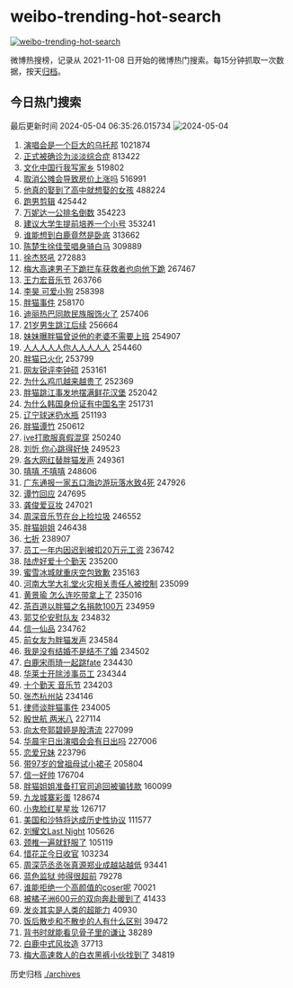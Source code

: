 # weibo-trending-hot-search

[![weibo-trending-hot-search](https://github.com/ameizi/weibo-trending-hot-search/actions/workflows/ci.yml/badge.svg)](https://github.com/ameizi/weibo-trending-hot-search/actions/workflows/ci.yml)

微博热搜榜，记录从 2021-11-08 日开始的微博热门搜索。每15分钟抓取一次数据，按天[归档](./archives)。

## 今日热门搜索

<!-- BEGIN --> 
最后更新时间 2024-05-04 06:35:26.015734 
![2024-05-04](https://imgs-storage.s3.us-east-005.backblazeb2.com/20240504/2024-05-04.png?versionId=4_z8fbbed132d73df8689c40f13_f114e4d2e17517d48_d20240503_m223525_c005_v0501012_t0003_u01714775725981) 
1. [演唱会是一个巨大的乌托邦](https://s.weibo.com/weibo?q=%23%E6%BC%94%E5%94%B1%E4%BC%9A%E6%98%AF%E4%B8%80%E4%B8%AA%E5%B7%A8%E5%A4%A7%E7%9A%84%E4%B9%8C%E6%89%98%E9%82%A6%23&t=31&band_rank=2&Refer=top) 1021874
1. [正式被确诊为淡淡综合症](https://s.weibo.com/weibo?q=%23%E6%AD%A3%E5%BC%8F%E8%A2%AB%E7%A1%AE%E8%AF%8A%E4%B8%BA%E6%B7%A1%E6%B7%A1%E7%BB%BC%E5%90%88%E7%97%87%23&t=31&band_rank=1&Refer=top) 813422
1. [文化中国行我写家乡](https://s.weibo.com/weibo?q=%23%E6%96%87%E5%8C%96%E4%B8%AD%E5%9B%BD%E8%A1%8C%E6%88%91%E5%86%99%E5%AE%B6%E4%B9%A1%23&t=31&band_rank=3&Refer=top) 519802
1. [取消公摊会导致房价上涨吗](https://s.weibo.com/weibo?q=%23%E5%8F%96%E6%B6%88%E5%85%AC%E6%91%8A%E4%BC%9A%E5%AF%BC%E8%87%B4%E6%88%BF%E4%BB%B7%E4%B8%8A%E6%B6%A8%E5%90%97%23&t=31&band_rank=4&Refer=top) 516991
1. [他真的娶到了高中就想娶的女孩](https://s.weibo.com/weibo?q=%23%E4%BB%96%E7%9C%9F%E7%9A%84%E5%A8%B6%E5%88%B0%E4%BA%86%E9%AB%98%E4%B8%AD%E5%B0%B1%E6%83%B3%E5%A8%B6%E7%9A%84%E5%A5%B3%E5%AD%A9%23&t=31&band_rank=5&Refer=top) 488224
1. [跑男剪辑](https://s.weibo.com/weibo?q=%E8%B7%91%E7%94%B7%E5%89%AA%E8%BE%91&t=31&band_rank=6&Refer=top) 425442
1. [万妮达一公排名倒数](https://s.weibo.com/weibo?q=%23%E4%B8%87%E5%A6%AE%E8%BE%BE%E4%B8%80%E5%85%AC%E6%8E%92%E5%90%8D%E5%80%92%E6%95%B0%23&t=31&band_rank=19&Refer=top) 354223
1. [建议大学生提前培养一个小号](https://s.weibo.com/weibo?q=%23%E5%BB%BA%E8%AE%AE%E5%A4%A7%E5%AD%A6%E7%94%9F%E6%8F%90%E5%89%8D%E5%9F%B9%E5%85%BB%E4%B8%80%E4%B8%AA%E5%B0%8F%E5%8F%B7%23&t=31&band_rank=7&Refer=top) 353241
1. [谁能想到白鹿竟然是卧底](https://s.weibo.com/weibo?q=%23%E8%B0%81%E8%83%BD%E6%83%B3%E5%88%B0%E7%99%BD%E9%B9%BF%E7%AB%9F%E7%84%B6%E6%98%AF%E5%8D%A7%E5%BA%95%23&t=31&band_rank=30&Refer=top) 313662
1. [陈楚生徐佳莹唱身骑白马](https://s.weibo.com/weibo?q=%23%E9%99%88%E6%A5%9A%E7%94%9F%E5%BE%90%E4%BD%B3%E8%8E%B9%E5%94%B1%E8%BA%AB%E9%AA%91%E7%99%BD%E9%A9%AC%23&t=31&band_rank=34&Refer=top) 309889
1. [徐杰怒吼](https://s.weibo.com/weibo?q=%E5%BE%90%E6%9D%B0%E6%80%92%E5%90%BC&t=31&band_rank=8&Refer=top) 272883
1. [梅大高速男子下跪拦车获救者也向他下跪](https://s.weibo.com/weibo?q=%23%E6%A2%85%E5%A4%A7%E9%AB%98%E9%80%9F%E7%94%B7%E5%AD%90%E4%B8%8B%E8%B7%AA%E6%8B%A6%E8%BD%A6%E8%8E%B7%E6%95%91%E8%80%85%E4%B9%9F%E5%90%91%E4%BB%96%E4%B8%8B%E8%B7%AA%23&t=31&band_rank=9&Refer=top) 267467
1. [王力宏音乐节](https://s.weibo.com/weibo?q=%E7%8E%8B%E5%8A%9B%E5%AE%8F%E9%9F%B3%E4%B9%90%E8%8A%82&t=31&band_rank=13&Refer=top) 263766
1. [李昊 可爱小狗](https://s.weibo.com/weibo?q=%E6%9D%8E%E6%98%8A%20%E5%8F%AF%E7%88%B1%E5%B0%8F%E7%8B%97&t=31&band_rank=25&Refer=top) 258398
1. [胖猫事件](https://s.weibo.com/weibo?q=%E8%83%96%E7%8C%AB%E4%BA%8B%E4%BB%B6&t=31&band_rank=11&Refer=top) 258170
1. [迪丽热巴同款民族服饰火了](https://s.weibo.com/weibo?q=%23%E8%BF%AA%E4%B8%BD%E7%83%AD%E5%B7%B4%E5%90%8C%E6%AC%BE%E6%B0%91%E6%97%8F%E6%9C%8D%E9%A5%B0%E7%81%AB%E4%BA%86%23&t=31&band_rank=10&Refer=top) 257406
1. [21岁男生跳江后续](https://s.weibo.com/weibo?q=%2321%E5%B2%81%E7%94%B7%E7%94%9F%E8%B7%B3%E6%B1%9F%E5%90%8E%E7%BB%AD%23&t=31&band_rank=14&Refer=top) 256664
1. [妹妹曝胖猫曾说他的老婆不需要上班](https://s.weibo.com/weibo?q=%23%E5%A6%B9%E5%A6%B9%E6%9B%9D%E8%83%96%E7%8C%AB%E6%9B%BE%E8%AF%B4%E4%BB%96%E7%9A%84%E8%80%81%E5%A9%86%E4%B8%8D%E9%9C%80%E8%A6%81%E4%B8%8A%E7%8F%AD%23&t=31&band_rank=17&Refer=top) 254907
1. [人人人人人你人人人人人](https://s.weibo.com/weibo?q=%23%E4%BA%BA%E4%BA%BA%E4%BA%BA%E4%BA%BA%E4%BA%BA%E4%BD%A0%E4%BA%BA%E4%BA%BA%E4%BA%BA%E4%BA%BA%E4%BA%BA%23&t=31&band_rank=15&Refer=top) 254460
1. [胖猫已火化](https://s.weibo.com/weibo?q=%23%E8%83%96%E7%8C%AB%E5%B7%B2%E7%81%AB%E5%8C%96%23&t=31&band_rank=20&Refer=top) 253799
1. [网友锐评李钟硕](https://s.weibo.com/weibo?q=%23%E7%BD%91%E5%8F%8B%E9%94%90%E8%AF%84%E6%9D%8E%E9%92%9F%E7%A1%95%23&t=31&band_rank=21&Refer=top) 253161
1. [为什么鸡爪越来越贵了](https://s.weibo.com/weibo?q=%23%E4%B8%BA%E4%BB%80%E4%B9%88%E9%B8%A1%E7%88%AA%E8%B6%8A%E6%9D%A5%E8%B6%8A%E8%B4%B5%E4%BA%86%23&t=31&band_rank=22&Refer=top) 252369
1. [胖猫跳江事发地摆满鲜花汉堡](https://s.weibo.com/weibo?q=%23%E8%83%96%E7%8C%AB%E8%B7%B3%E6%B1%9F%E4%BA%8B%E5%8F%91%E5%9C%B0%E6%91%86%E6%BB%A1%E9%B2%9C%E8%8A%B1%E6%B1%89%E5%A0%A1%23&t=31&band_rank=23&Refer=top) 252042
1. [为什么韩国身份证有中国名字](https://s.weibo.com/weibo?q=%23%E4%B8%BA%E4%BB%80%E4%B9%88%E9%9F%A9%E5%9B%BD%E8%BA%AB%E4%BB%BD%E8%AF%81%E6%9C%89%E4%B8%AD%E5%9B%BD%E5%90%8D%E5%AD%97%23&t=31&band_rank=18&Refer=top) 251731
1. [辽宁球迷扔水瓶](https://s.weibo.com/weibo?q=%23%E8%BE%BD%E5%AE%81%E7%90%83%E8%BF%B7%E6%89%94%E6%B0%B4%E7%93%B6%23&t=31&band_rank=16&Refer=top) 251193
1. [胖猫谭竹](https://s.weibo.com/weibo?q=%E8%83%96%E7%8C%AB%E8%B0%AD%E7%AB%B9&t=31&band_rank=26&Refer=top) 250612
1. [ive打歌服真假混穿](https://s.weibo.com/weibo?q=%23ive%E6%89%93%E6%AD%8C%E6%9C%8D%E7%9C%9F%E5%81%87%E6%B7%B7%E7%A9%BF%23&t=31&band_rank=27&Refer=top) 250240
1. [刘忻 你心跳得好快](https://s.weibo.com/weibo?q=%E5%88%98%E5%BF%BB%20%E4%BD%A0%E5%BF%83%E8%B7%B3%E5%BE%97%E5%A5%BD%E5%BF%AB&t=31&band_rank=24&Refer=top) 249523
1. [各大网红替胖猫发声](https://s.weibo.com/weibo?q=%23%E5%90%84%E5%A4%A7%E7%BD%91%E7%BA%A2%E6%9B%BF%E8%83%96%E7%8C%AB%E5%8F%91%E5%A3%B0%23&t=31&band_rank=29&Refer=top) 249361
1. [嘻嘻 不嘻嘻](https://s.weibo.com/weibo?q=%E5%98%BB%E5%98%BB%20%E4%B8%8D%E5%98%BB%E5%98%BB&t=31&band_rank=28&Refer=top) 248606
1. [广东通报一家五口海边游玩落水致4死](https://s.weibo.com/weibo?q=%23%E5%B9%BF%E4%B8%9C%E9%80%9A%E6%8A%A5%E4%B8%80%E5%AE%B6%E4%BA%94%E5%8F%A3%E6%B5%B7%E8%BE%B9%E6%B8%B8%E7%8E%A9%E8%90%BD%E6%B0%B4%E8%87%B44%E6%AD%BB%23&t=31&band_rank=33&Refer=top) 247926
1. [谭竹回应](https://s.weibo.com/weibo?q=%23%E8%B0%AD%E7%AB%B9%E5%9B%9E%E5%BA%94%23&t=31&band_rank=32&Refer=top) 247695
1. [龚俊爱豆妆](https://s.weibo.com/weibo?q=%23%E9%BE%9A%E4%BF%8A%E7%88%B1%E8%B1%86%E5%A6%86%23&t=31&band_rank=19&Refer=top) 247021
1. [周深音乐节在台上捡垃圾](https://s.weibo.com/weibo?q=%23%E5%91%A8%E6%B7%B1%E9%9F%B3%E4%B9%90%E8%8A%82%E5%9C%A8%E5%8F%B0%E4%B8%8A%E6%8D%A1%E5%9E%83%E5%9C%BE%23&t=31&band_rank=36&Refer=top) 246552
1. [胖猫姐姐](https://s.weibo.com/weibo?q=%E8%83%96%E7%8C%AB%E5%A7%90%E5%A7%90&t=31&band_rank=41&Refer=top) 246438
1. [七折](https://s.weibo.com/weibo?q=%E4%B8%83%E6%8A%98&t=31&band_rank=12&Refer=top) 238907
1. [员工一年内因迟到被扣20万元工资](https://s.weibo.com/weibo?q=%23%E5%91%98%E5%B7%A5%E4%B8%80%E5%B9%B4%E5%86%85%E5%9B%A0%E8%BF%9F%E5%88%B0%E8%A2%AB%E6%89%A320%E4%B8%87%E5%85%83%E5%B7%A5%E8%B5%84%23&t=31&band_rank=39&Refer=top) 236742
1. [陆虎好爱十个勤天](https://s.weibo.com/weibo?q=%23%E9%99%86%E8%99%8E%E5%A5%BD%E7%88%B1%E5%8D%81%E4%B8%AA%E5%8B%A4%E5%A4%A9%23&t=31&band_rank=42&Refer=top) 235200
1. [蜜雪冰城就重庆空包致歉](https://s.weibo.com/weibo?q=%23%E8%9C%9C%E9%9B%AA%E5%86%B0%E5%9F%8E%E5%B0%B1%E9%87%8D%E5%BA%86%E7%A9%BA%E5%8C%85%E8%87%B4%E6%AD%89%23&t=31&band_rank=35&Refer=top) 235163
1. [河南大学大礼堂火灾相关责任人被控制](https://s.weibo.com/weibo?q=%23%E6%B2%B3%E5%8D%97%E5%A4%A7%E5%AD%A6%E5%A4%A7%E7%A4%BC%E5%A0%82%E7%81%AB%E7%81%BE%E7%9B%B8%E5%85%B3%E8%B4%A3%E4%BB%BB%E4%BA%BA%E8%A2%AB%E6%8E%A7%E5%88%B6%23&t=31&band_rank=37&Refer=top) 235099
1. [黄景瑜 怎么连吃带拿上了](https://s.weibo.com/weibo?q=%E9%BB%84%E6%99%AF%E7%91%9C%20%E6%80%8E%E4%B9%88%E8%BF%9E%E5%90%83%E5%B8%A6%E6%8B%BF%E4%B8%8A%E4%BA%86&t=31&band_rank=40&Refer=top) 235016
1. [茶百道以胖猫之名捐款100万](https://s.weibo.com/weibo?q=%23%E8%8C%B6%E7%99%BE%E9%81%93%E4%BB%A5%E8%83%96%E7%8C%AB%E4%B9%8B%E5%90%8D%E6%8D%90%E6%AC%BE100%E4%B8%87%23&t=31&band_rank=38&Refer=top) 234959
1. [郭艾伦安慰队友](https://s.weibo.com/weibo?q=%23%E9%83%AD%E8%89%BE%E4%BC%A6%E5%AE%89%E6%85%B0%E9%98%9F%E5%8F%8B%23&t=31&band_rank=43&Refer=top) 234832
1. [信一仙品](https://s.weibo.com/weibo?q=%E4%BF%A1%E4%B8%80%E4%BB%99%E5%93%81&t=31&band_rank=31&Refer=top) 234762
1. [前女友为胖猫发声](https://s.weibo.com/weibo?q=%23%E5%89%8D%E5%A5%B3%E5%8F%8B%E4%B8%BA%E8%83%96%E7%8C%AB%E5%8F%91%E5%A3%B0%23&t=31&band_rank=44&Refer=top) 234584
1. [我是没有结婚不是结不了婚](https://s.weibo.com/weibo?q=%23%E6%88%91%E6%98%AF%E6%B2%A1%E6%9C%89%E7%BB%93%E5%A9%9A%E4%B8%8D%E6%98%AF%E7%BB%93%E4%B8%8D%E4%BA%86%E5%A9%9A%23&t=31&band_rank=46&Refer=top) 234502
1. [白鹿宋雨琦一起跳fate](https://s.weibo.com/weibo?q=%23%E7%99%BD%E9%B9%BF%E5%AE%8B%E9%9B%A8%E7%90%A6%E4%B8%80%E8%B5%B7%E8%B7%B3fate%23&t=31&band_rank=46&Refer=top) 234430
1. [华莱士开除涉事员工](https://s.weibo.com/weibo?q=%23%E5%8D%8E%E8%8E%B1%E5%A3%AB%E5%BC%80%E9%99%A4%E6%B6%89%E4%BA%8B%E5%91%98%E5%B7%A5%23&t=31&band_rank=47&Refer=top) 234344
1. [十个勤天 音乐节](https://s.weibo.com/weibo?q=%E5%8D%81%E4%B8%AA%E5%8B%A4%E5%A4%A9%20%E9%9F%B3%E4%B9%90%E8%8A%82&t=31&band_rank=49&Refer=top) 234203
1. [张杰杭州站](https://s.weibo.com/weibo?q=%E5%BC%A0%E6%9D%B0%E6%9D%AD%E5%B7%9E%E7%AB%99&t=31&band_rank=45&Refer=top) 234146
1. [律师谈胖猫事件](https://s.weibo.com/weibo?q=%23%E5%BE%8B%E5%B8%88%E8%B0%88%E8%83%96%E7%8C%AB%E4%BA%8B%E4%BB%B6%23&t=31&band_rank=50&Refer=top) 234005
1. [殷世航 两米八](https://s.weibo.com/weibo?q=%E6%AE%B7%E4%B8%96%E8%88%AA%20%E4%B8%A4%E7%B1%B3%E5%85%AB&t=31&band_rank=23&Refer=top) 227114
1. [向太夸郭碧婷是股清流](https://s.weibo.com/weibo?q=%23%E5%90%91%E5%A4%AA%E5%A4%B8%E9%83%AD%E7%A2%A7%E5%A9%B7%E6%98%AF%E8%82%A1%E6%B8%85%E6%B5%81%23&t=31&band_rank=24&Refer=top) 227099
1. [华晨宇日出演唱会会有日出吗](https://s.weibo.com/weibo?q=%23%E5%8D%8E%E6%99%A8%E5%AE%87%E6%97%A5%E5%87%BA%E6%BC%94%E5%94%B1%E4%BC%9A%E4%BC%9A%E6%9C%89%E6%97%A5%E5%87%BA%E5%90%97%23&t=31&band_rank=45&Refer=top) 227006
1. [恋爱兄妹](https://s.weibo.com/weibo?q=%E6%81%8B%E7%88%B1%E5%85%84%E5%A6%B9&t=31&band_rank=45&Refer=top) 223796
1. [带97岁的曾祖母试小裙子](https://s.weibo.com/weibo?q=%E5%B8%A697%E5%B2%81%E7%9A%84%E6%9B%BE%E7%A5%96%E6%AF%8D%E8%AF%95%E5%B0%8F%E8%A3%99%E5%AD%90&t=31&band_rank=48&Refer=top) 205804
1. [信一好帅](https://s.weibo.com/weibo?q=%E4%BF%A1%E4%B8%80%E5%A5%BD%E5%B8%85&t=31&band_rank=46&Refer=top) 176704
1. [胖猫姐姐准备打官司追回被骗钱款](https://s.weibo.com/weibo?q=%23%E8%83%96%E7%8C%AB%E5%A7%90%E5%A7%90%E5%87%86%E5%A4%87%E6%89%93%E5%AE%98%E5%8F%B8%E8%BF%BD%E5%9B%9E%E8%A2%AB%E9%AA%97%E9%92%B1%E6%AC%BE%23&t=31&band_rank=30&Refer=top) 160099
1. [九龙城寨彩蛋](https://s.weibo.com/weibo?q=%E4%B9%9D%E9%BE%99%E5%9F%8E%E5%AF%A8%E5%BD%A9%E8%9B%8B&t=31&band_rank=46&Refer=top) 128674
1. [小鬼脸红星星妆](https://s.weibo.com/weibo?q=%23%E5%B0%8F%E9%AC%BC%E8%84%B8%E7%BA%A2%E6%98%9F%E6%98%9F%E5%A6%86%23&t=31&band_rank=42&Refer=top) 126717
1. [美国和沙特将达成历史性协议](https://s.weibo.com/weibo?q=%23%E7%BE%8E%E5%9B%BD%E5%92%8C%E6%B2%99%E7%89%B9%E5%B0%86%E8%BE%BE%E6%88%90%E5%8E%86%E5%8F%B2%E6%80%A7%E5%8D%8F%E8%AE%AE%23&t=31&band_rank=42&Refer=top) 111577
1. [刘耀文Last Night](https://s.weibo.com/weibo?q=%E5%88%98%E8%80%80%E6%96%87Last%20Night&t=31&band_rank=49&Refer=top) 105626
1. [颈椎一遍就舒服了](https://s.weibo.com/weibo?q=%E9%A2%88%E6%A4%8E%E4%B8%80%E9%81%8D%E5%B0%B1%E8%88%92%E6%9C%8D%E4%BA%86&t=31&band_rank=46&Refer=top) 105119
1. [惜花芷今日收官](https://s.weibo.com/weibo?q=%23%E6%83%9C%E8%8A%B1%E8%8A%B7%E4%BB%8A%E6%97%A5%E6%94%B6%E5%AE%98%23&t=31&band_rank=49&Refer=top) 103234
1. [周深范丞丞张真源郑业成越站越低](https://s.weibo.com/weibo?q=%23%E5%91%A8%E6%B7%B1%E8%8C%83%E4%B8%9E%E4%B8%9E%E5%BC%A0%E7%9C%9F%E6%BA%90%E9%83%91%E4%B8%9A%E6%88%90%E8%B6%8A%E7%AB%99%E8%B6%8A%E4%BD%8E%23&t=31&band_rank=46&Refer=top) 93441
1. [蓝色监狱 帅得很超前](https://s.weibo.com/weibo?q=%E8%93%9D%E8%89%B2%E7%9B%91%E7%8B%B1%20%E5%B8%85%E5%BE%97%E5%BE%88%E8%B6%85%E5%89%8D&t=31&band_rank=45&Refer=top) 79278
1. [谁能拒绝一个高颜值的coser呢](https://s.weibo.com/weibo?q=%23%E8%B0%81%E8%83%BD%E6%8B%92%E7%BB%9D%E4%B8%80%E4%B8%AA%E9%AB%98%E9%A2%9C%E5%80%BC%E7%9A%84coser%E5%91%A2%23&t=31&band_rank=48&Refer=top) 70021
1. [被橘子洲600元的双向奔赴暖到了](https://s.weibo.com/weibo?q=%23%E8%A2%AB%E6%A9%98%E5%AD%90%E6%B4%B2600%E5%85%83%E7%9A%84%E5%8F%8C%E5%90%91%E5%A5%94%E8%B5%B4%E6%9A%96%E5%88%B0%E4%BA%86%23&t=31&band_rank=49&Refer=top) 41433
1. [发炎其实是人类的超能力](https://s.weibo.com/weibo?q=%23%E5%8F%91%E7%82%8E%E5%85%B6%E5%AE%9E%E6%98%AF%E4%BA%BA%E7%B1%BB%E7%9A%84%E8%B6%85%E8%83%BD%E5%8A%9B%23&t=31&band_rank=43&Refer=top) 40930
1. [饭后散步和不散步的人有什么区别](https://s.weibo.com/weibo?q=%23%E9%A5%AD%E5%90%8E%E6%95%A3%E6%AD%A5%E5%92%8C%E4%B8%8D%E6%95%A3%E6%AD%A5%E7%9A%84%E4%BA%BA%E6%9C%89%E4%BB%80%E4%B9%88%E5%8C%BA%E5%88%AB%23&t=31&band_rank=25&Refer=top) 39472
1. [背书时就能看见骨子里的谦让](https://s.weibo.com/weibo?q=%E8%83%8C%E4%B9%A6%E6%97%B6%E5%B0%B1%E8%83%BD%E7%9C%8B%E8%A7%81%E9%AA%A8%E5%AD%90%E9%87%8C%E7%9A%84%E8%B0%A6%E8%AE%A9&t=31&band_rank=46&Refer=top) 38289
1. [白鹿中式风妆造](https://s.weibo.com/weibo?q=%23%E7%99%BD%E9%B9%BF%E4%B8%AD%E5%BC%8F%E9%A3%8E%E5%A6%86%E9%80%A0%23&t=31&band_rank=49&Refer=top) 37713
1. [梅大高速救人的白衣黑裤小伙找到了](https://s.weibo.com/weibo?q=%23%E6%A2%85%E5%A4%A7%E9%AB%98%E9%80%9F%E6%95%91%E4%BA%BA%E7%9A%84%E7%99%BD%E8%A1%A3%E9%BB%91%E8%A3%A4%E5%B0%8F%E4%BC%99%E6%89%BE%E5%88%B0%E4%BA%86%23&t=31&band_rank=50&Refer=top) 34819
<!-- END -->

历史归档 [./archives](./archives)

